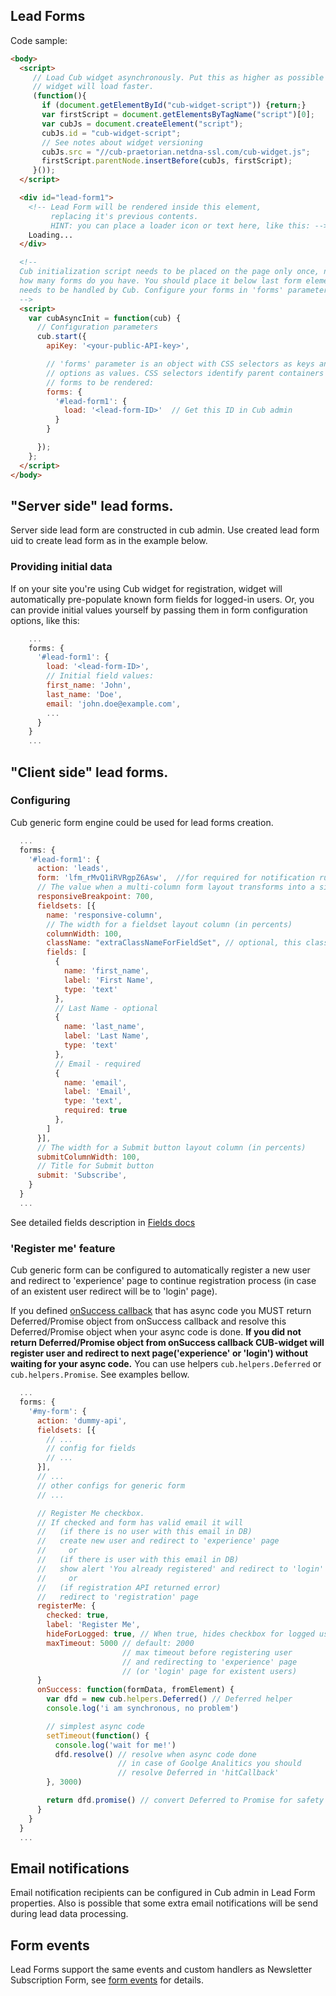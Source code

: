 ## Lead Forms

Code sample:
```html
<body>
  <script>
     // Load Cub widget asynchronously. Put this as higher as possible so
     // widget will load faster.
     (function(){
       if (document.getElementById("cub-widget-script")) {return;}
       var firstScript = document.getElementsByTagName("script")[0];
       var cubJs = document.createElement("script");
       cubJs.id = "cub-widget-script";
       // See notes about widget versioning
       cubJs.src = "//cub-praetorian.netdna-ssl.com/cub-widget.js";
       firstScript.parentNode.insertBefore(cubJs, firstScript);
     }());
  </script>

  <div id="lead-form1">
    <!-- Lead Form will be rendered inside this element,
         replacing it's previous contents.
         HINT: you can place a loader icon or text here, like this: -->
    Loading...
  </div>

  <!--
  Cub initialization script needs to be placed on the page only once, no matter
  how many forms do you have. You should place it below last form element which
  needs to be handled by Cub. Configure your forms in 'forms' parameter below:
  -->
  <script>
    var cubAsyncInit = function(cub) {
      // Configuration parameters
      cub.start({
        apiKey: '<your-public-API-key>',

        // 'forms' parameter is an object with CSS selectors as keys and form
        // options as values. CSS selectors identify parent containers for
        // forms to be rendered:
        forms: {
          '#lead-form1': {
            load: '<lead-form-ID>'  // Get this ID in Cub admin
          }
        }

      });
    };
  </script>
</body>
```

## "Server side" lead forms.

Server side lead form are constructed in cub admin. Use created lead form uid to
create lead form as in the example below.

### Providing initial data

If on your site you're using Cub widget for registration, widget will
automatically pre-populate known form fields for logged-in users. Or, you can
provide initial values yourself by passing them in form configuration options,
like this:

```js
    ...
    forms: {
      '#lead-form1': {
        load: '<lead-form-ID>',
        // Initial field values:
        first_name: 'John',
        last_name: 'Doe',
        email: 'john.doe@example.com',
        ...
      }
    }
    ...
```

## "Client side" lead forms.
### Configuring

Cub generic form engine could be used for lead forms creation.

```js
  ...
  forms: {
    '#lead-form1': {
      action: 'leads',
      form: 'lfm_rMvQ1iRVRgpZ6Asw',  //for required for notification rules and processing rules
      // The value when a multi-column form layout transforms into a single column (in px)
      responsiveBreakpoint: 700,
      fieldsets: [{
        name: 'responsive-column',
        // The width for a fieldset layout column (in percents)
        columnWidth: 100,
        className: "extraClassNameForFieldSet", // optional, this class will be added to fieldset div container
        fields: [
          {
            name: 'first_name',
            label: 'First Name',
            type: 'text'
          },
          // Last Name - optional
          {
            name: 'last_name',
            label: 'Last Name',
            type: 'text'
          },
          // Email - required
          {
            name: 'email',
            label: 'Email',
            type: 'text',
            required: true
          },
        ]
      }],
      // The width for a Submit button layout column (in percents)
      submitColumnWidth: 100,
      // Title for Submit button
      submit: 'Subscribe',
    }
  }
  ...
```

See detailed fields description in [Fields docs](./fields.md)

### 'Register me' feature

Cub generic form can be configured to automatically register a new user and redirect to 'experience' page to continue registration process (in case of an existent user redirect will be to 'login' page).

If you defined [onSuccess callback](./form-events.md#supported-callbacks) that has async code you MUST return Deferred/Promise object from onSuccess callback and resolve this Deferred/Promise object when your async code is done. **If you did not return Deferred/Promise object from onSuccess callback CUB-widget will register user and redirect to next page('experience' or 'login') without waiting for your async code.** You can use helpers `cub.helpers.Deferred` or `cub.helpers.Promise`. See examples bellow.

```js
  ...
  forms: {
    '#my-form': {
      action: 'dummy-api',
      fieldsets: [{
        // ... 
        // config for fields
        // ... 
      }],
      // ... 
      // other configs for generic form
      // ... 

      // Register Me checkbox.
      // If checked and form has valid email it will 
      //   (if there is no user with this email in DB) 
      //   create new user and redirect to 'experience' page
      //     or
      //   (if there is user with this email in DB) 
      //   show alert 'You already registered' and redirect to 'login' page
      //     or
      //   (if registration API returned error) 
      //   redirect to 'registration' page
      registerMe: {
        checked: true,
        label: 'Register Me',
        hideForLogged: true, // When true, hides checkbox for logged user. Default value true.
        maxTimeout: 5000 // default: 2000 
                         // max timeout before registering user 
                         // and redirecting to 'experience' page 
                         // (or 'login' page for existent users)
      }
      onSuccess: function(formData, fromElement) {
        var dfd = new cub.helpers.Deferred() // Deferred helper
        console.log('i am synchronous, no problem')

        // simplest async code
        setTimeout(function() {
          console.log('wait for me!') 
          dfd.resolve() // resolve when async code done
                        // in case of Goolge Analitics you should
                        // resolve Deferred in 'hitCallback'
        }, 3000)

        return dfd.promise() // convert Deferred to Promise for safety
      }
    }
  }
  ...
```

## Email notifications

Email notification recipients can be configured in Cub admin in Lead Form
properties. Also is possible that some extra email notifications will be send
during lead data processing.

## Form events

Lead Forms support the same events and custom handlers as Newsletter
Subscription Form, see [form events](form-events.md) for details.
